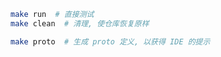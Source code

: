 ```bash
make run  # 直接测试
make clean  # 清理, 使仓库恢复原样
```

```bash
make proto  # 生成 proto 定义, 以获得 IDE 的提示
```